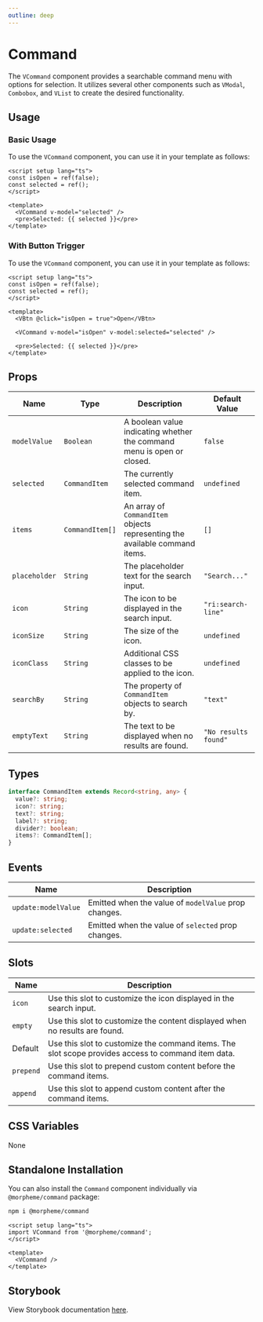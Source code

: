 ```yaml
---
outline: deep
---
```


# Command

The `VCommand` component provides a searchable command menu with options for selection. It utilizes several other components such as `VModal`, `Combobox`, and `VList` to create the desired functionality.

## Usage

### Basic Usage

To use the `VCommand` component, you can use it in your template as follows:

<LivePreview src="components-command--default">

```vue
<script setup lang="ts">
const isOpen = ref(false);
const selected = ref();
</script>

<template>
  <VCommand v-model="selected" />
  <pre>Selected: {{ selected }}</pre>
</template>
```

</LivePreview>

### With Button Trigger

To use the `VCommand` component, you can use it in your template as follows:

<LivePreview src="components-command--with-button-trigger">

```vue
<script setup lang="ts">
const isOpen = ref(false);
const selected = ref();
</script>

<template>
  <VBtn @click="isOpen = true">Open</VBtn>

  <VCommand v-model="isOpen" v-model:selected="selected" />

  <pre>Selected: {{ selected }}</pre>
</template>
```

</LivePreview>

## Props

| Name          | Type            | Description                                                                 | Default Value        |
| ------------- | --------------- | --------------------------------------------------------------------------- | -------------------- |
| `modelValue`  | `Boolean`       | A boolean value indicating whether the command menu is open or closed.      | `false`              |
| `selected`    | `CommandItem`   | The currently selected command item.                                        | `undefined`          |
| `items`       | `CommandItem[]` | An array of `CommandItem` objects representing the available command items. | `[]`                 |
| `placeholder` | `String`        | The placeholder text for the search input.                                  | `"Search..."`        |
| `icon`        | `String`        | The icon to be displayed in the search input.                               | `"ri:search-line"`   |
| `iconSize`    | `String`        | The size of the icon.                                                       | `undefined`          |
| `iconClass`   | `String`        | Additional CSS classes to be applied to the icon.                           | `undefined`          |
| `searchBy`    | `String`        | The property of `CommandItem` objects to search by.                         | `"text"`             |
| `emptyText`   | `String`        | The text to be displayed when no results are found.                         | `"No results found"` |

## Types

```ts
interface CommandItem extends Record<string, any> {
  value?: string;
  icon?: string;
  text?: string;
  label?: string;
  divider?: boolean;
  items?: CommandItem[];
}
```

## Events

| Name                | Description                                          |
| ------------------- | ---------------------------------------------------- |
| `update:modelValue` | Emitted when the value of `modelValue` prop changes. |
| `update:selected`   | Emitted when the value of `selected` prop changes.   |

## Slots

| Name      | Description                                                                                        |
| --------- | -------------------------------------------------------------------------------------------------- |
| `icon`    | Use this slot to customize the icon displayed in the search input.                                 |
| `empty`   | Use this slot to customize the content displayed when no results are found.                        |
| Default   | Use this slot to customize the command items. The slot scope provides access to command item data. |
| `prepend` | Use this slot to prepend custom content before the command items.                                  |
| `append`  | Use this slot to append custom content after the command items.                                    |

## CSS Variables

None

## Standalone Installation

You can also install the `Command` component individually via `@morpheme/command` package:

```bash
npm i @morpheme/command
```

```vue
<script setup lang="ts">
import VCommand from '@morpheme/command';
</script>

<template>
  <VCommand />
</template>
```

## Storybook

View Storybook documentation [here](https://gits-ui.web.app/?path=/story/components-command--default).
